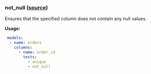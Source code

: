 ### not_null ([source](https://docs.getdbt.com/docs/build/data-tests))

Ensures that the specified column does not contain any null values.

**Usage:**

```yaml
 models:
  - name: orders
    columns:
      - name: order_id
        tests:
          - unique
          - not_null
```